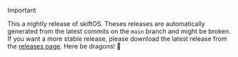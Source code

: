 > [!IMPORTANT]
> This a nightly release of skiftOS. Theses releases are automatically generated from the latest commits on the `main` branch and might be broken. If you want a more stable release, please download the latest release from the [releases page](https://github.com/skift-org/skift/releases). Here be dragons! 🐉
